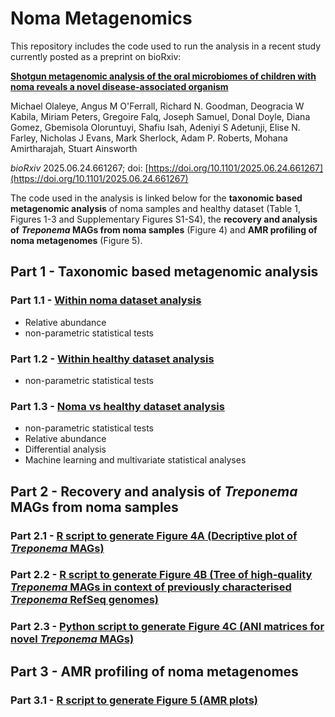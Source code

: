 # Noma Metagenomics

This repository includes the code used to run the analysis in a recent study currently posted as a preprint on bioRxiv:

[**Shotgun metagenomic analysis of the oral microbiomes of children with noma reveals a novel disease-associated organism**](https://doi.org/10.1101/2025.06.24.661267)

Michael Olaleye, Angus M O'Ferrall, Richard N. Goodman, Deogracia W Kabila, Miriam Peters, Gregoire Falq, Joseph Samuel, Donal Doyle, Diana Gomez, Gbemisola Oloruntuyi, Shafiu Isah, Adeniyi S Adetunji, Elise N. Farley, Nicholas J Evans, Mark Sherlock, Adam P. Roberts, Mohana Amirtharajah, Stuart Ainsworth

*bioRxiv* 2025.06.24.661267; doi: [https://doi.org/10.1101/2025.06.24.661267](https://doi.org/10.1101/2025.06.24.661267)

The code used in the analysis is linked below for the **taxonomic based metagenomic analysis** of noma samples and healthy dataset (Table 1, Figures 1-3 and Supplementary Figures S1-S4), the **recovery and analysis of *Treponema* MAGs from noma samples** (Figure 4) and  **AMR profiling of noma metagenomes** (Figure 5).

## Part 1 - Taxonomic based metagenomic analysis

### Part 1.1 - [Within noma dataset analysis](https://rngoodman.github.io/noma-metagenomics/code/Noma_swab_vs_saliva.html)
* Relative abundance
* non-parametric statistical tests

### Part 1.2 - [Within healthy dataset analysis](https://rngoodman.github.io/noma-metagenomics/code/Healthy_vs_healthy.html)
* non-parametric statistical tests 

### Part 1.3 - [Noma vs healthy dataset analysis](https://rngoodman.github.io/noma-metagenomics/code/Noma_vs_healthy.html)
* non-parametric statistical tests 
* Relative abundance
* Differential analysis
* Machine learning and multivariate statistical analyses

## Part 2 - Recovery and analysis of *Treponema* MAGs from noma samples

### Part 2.1 - [R script to generate Figure 4A (Decriptive plot of *Treponema* MAGs)](https://github.com/rngoodman/noma-metagenomics/blob/main/code/Treponema_MAGs.R)

### Part 2.2 - [R script to generate Figure 4B (Tree of high-quality *Treponema* MAGs in context of previously characterised *Treponema* RefSeq genomes)](https://github.com/rngoodman/noma-metagenomics/blob/main/code/tree.R)

### Part 2.3 - [Python script to generate Figure 4C (ANI matrices for novel *Treponema* MAGs)](https://github.com/rngoodman/noma-metagenomics/blob/main/code/ANI_visualisation_multi.py)


## Part 3 - AMR profiling of noma metagenomes

### Part 3.1 - [R script to generate Figure 5 (AMR plots)](https://github.com/rngoodman/noma-metagenomics/blob/main/code/ARGs.R)

